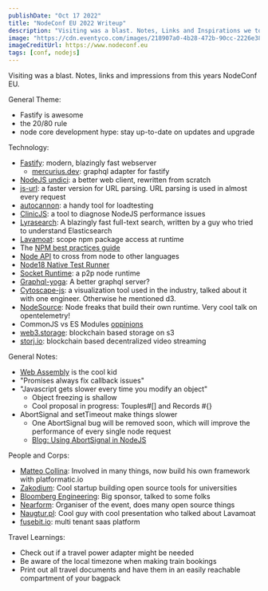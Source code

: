 ```yaml
---
publishDate: "Oct 17 2022"
title: "NodeConf EU 2022 Writeup"
description: "Visiting was a blast. Notes, Links and Inspirations we took from the conf."
image: "https://cdn.eventyco.com/images/218907a0-4b28-472b-90cc-2226e388df6e.png"
imageCreditUrl: https://www.nodeconf.eu
tags: [conf, nodejs]
---
```


Visiting was a blast. Notes, links and impressions from this years NodeConf EU.

General Theme:

-   Fastify is awesome
-   the 20/80 rule
-   node core development hype: stay up-to-date on updates and upgrade

Technology:

-   [Fastify](https://github.com/fastify/fastify): modern, blazingly fast webserver
    -   [mercurius.dev](https://mercurius.dev/): graphql adapter for fastify
-   [NodeJS undici](https://github.com/nodejs/undici): a better web client, rewritten from scratch
-   [js-url](https://github.com/websanova/js-url): a faster version for URL parsing. URL parsing is used in almost every request
-   [autocannon](https://github.com/mcollina/autocannon): a handy tool for loadtesting
-   [ClinicJS](https://clinicjs.org/): a tool to diagnose NodeJS performance issues
-   [Lyrasearch](https://github.com/LyraSearch/lyra): A blazingly fast full-text search, written by a guy who tried to understand Elasticsearch
-   [Lavamoat](https://github.com/LavaMoat/LavaMoat): scope npm package access at runtime
-   The [NPM best practices guide](https://openssf.org/blog/2022/09/01/npm-best-practices-for-the-supply-chain/)
-   [Node API](https://github.com/nodejs/node-addon-api) to cross from node to other languages
-   [Node18 Native Test Runner](https://nodejs.org/api/test.html)
-   [Socket Runtime](https://github.com/socketsupply/socket): a p2p node runtime
-   [Graphql-yoga](https://github.com/dotansimha/graphql-yoga): A better graphql server?
-   [Cytoscape-js](https://github.com/cytoscape/cytoscape.js/): a visualization tool used in the industry, talked about it with one engineer. Otherwise he mentioned d3.
-   [NodeSource](https://nodesource.com/): Node freaks that build their own runtime. Very cool talk on opentelemetry!
-   CommonJS vs ES Modules [oppinions](https://blog.logrocket.com/commonjs-vs-es-modules-node-js/)
-   [web3.storage](https://web3.storage/): blockchain based storage on s3
-   [storj.io](https://www.storj.io/blog/how-storj-built-the-fastest-and-lowest-cost-cloud-video-sharing-option): blockchain based decentralized video streaming

General Notes:

-   [Web Assembly](https://radu-matei.com/blog/nodejs-wasi/) is the cool kid
-   "Promises always fix callback issues"
-   "Javascript gets slower every time you modify an object"
    -   Object freezing is shallow
    -   Cool proposal in progress: Touples#[] and Records #{}
-   AbortSignal and setTimeout make things slower
    -   One AbortSignal bug will be removed soon, which will improve the performance of every single node request
    -   [Blog: Using AbortSignal in NodeJS](https://www.nearform.com/blog/using-abortsignal-in-node-js/)


People and Corps:

-   [Matteo Collina](https://github.com/mcollina): Involved in many things, now build his own framework with platformatic.io
-   [Zakodium](https://www.zakodium.com/): Cool startup building open source tools for universities
-   [Bloomberg Engineering](https://www.bloomberg.com/company/careers/working-here/engineering/): Big sponsor, talked to some folks
-   [Nearform](https://www.nearform.com/blog): Organiser of the event, does many open source things
-   [Naugtur.pl](https://naugtur.pl/): Cool guy with cool presentation who talked about Lavamoat
-   [fusebit.io](https://fusebit.io): multi tenant saas platform

Travel Learnings:

-   Check out if a travel power adapter might be needed
-   Be aware of the local timezone when making train bookings
-   Print out all travel documents and have them in an easily reachable compartment of your bagpack
